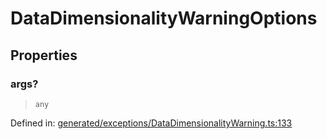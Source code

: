 # DataDimensionalityWarningOptions

## Properties

### args?

> `any`

Defined in:  [generated/exceptions/DataDimensionalityWarning.ts:133](https://github.com/transitive-bullshit/scikit-learn-ts/blob/b59c1ff/packages/sklearn/src/generated/exceptions/DataDimensionalityWarning.ts#L133)
